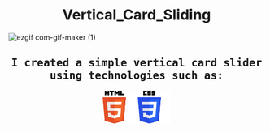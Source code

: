<h1 align = "center">Vertical_Card_Sliding</h1>


![ezgif com-gif-maker (1)](https://user-images.githubusercontent.com/67589338/109304031-4e32e680-7844-11eb-8e1c-7e8f4908e792.gif)



<h2 align="center"><samp>I created a simple vertical card slider using technologies such as:</samp></h2>
<p align="center">
<img alt="html" width="65px" src="used_technologies/html_skill.png"/>
<img alt="css" width="65px" src="used_technologies/css_skill.png"/>
</p>
